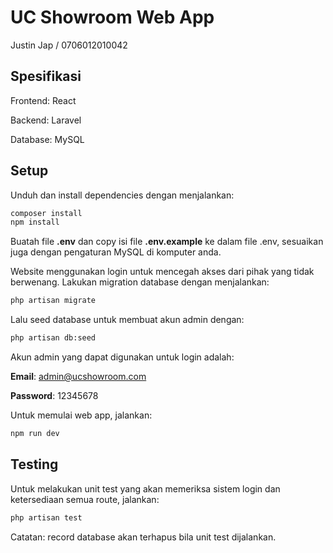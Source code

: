 # UC Showroom Web App

Justin Jap / 0706012010042

## Spesifikasi
Frontend: React

Backend: Laravel

Database: MySQL

## Setup

Unduh dan install dependencies dengan menjalankan:

```bash
composer install
npm install
```

Buatah file <b>.env</b> dan copy isi file <b>.env.example</b> ke dalam file .env, sesuaikan juga dengan pengaturan MySQL di komputer anda.

Website menggunakan login untuk mencegah akses dari pihak yang tidak berwenang. 
Lakukan migration database dengan menjalankan:

```bash
php artisan migrate
```

Lalu seed database untuk membuat akun admin dengan:
```bash
php artisan db:seed
```

Akun admin yang dapat digunakan untuk login adalah:


<b>Email</b>: admin@ucshowroom.com

<b>Password</b>: 12345678

Untuk memulai web app, jalankan:
```bash
npm run dev
```

## Testing
Untuk melakukan unit test yang akan memeriksa sistem login dan ketersediaan semua route, jalankan:
```bash
php artisan test
```
Catatan: record database akan terhapus bila unit test dijalankan.
